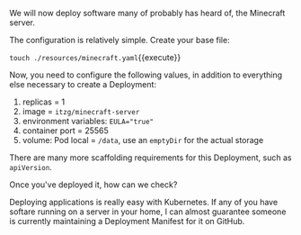 We will now deploy software many of probably has heard of, the Minecraft server.

The configuration is relatively simple. Create your base file: 

`touch ./resources/minecraft.yaml`{{execute}}

Now, you need to configure the following values, in addition to everything else necessary to create a Deployment:

1. replicas = 1
2. image = `itzg/minecraft-server`
3. environment variables: `EULA="true"`
4. container port = 25565
5. volume: Pod local = `/data`, use an `emptyDir` for the actual storage

There are many more scaffolding requirements for this Deployment, such as `apiVersion`.

Once you've deployed it, how can we check?

Deploying applications is really easy with Kubernetes. If any of you have softare running on a server in your home, I can almost guarantee someone is currently maintaining a Deployment Manifest for it on GitHub.